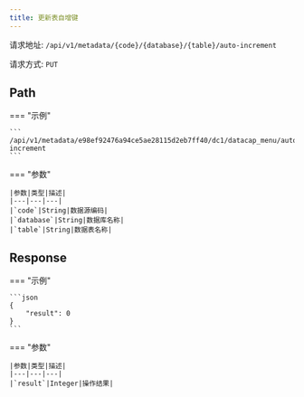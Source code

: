 ```yaml
---
title: 更新表自增键
---
```


请求地址: `/api/v1/metadata/{code}/{database}/{table}/auto-increment`

请求方式: `PUT`

## Path

=== "示例"

    ```
    /api/v1/metadata/e98ef92476a94ce5ae28115d2eb7ff40/dc1/datacap_menu/auto-increment
    ```

=== "参数"

    |参数|类型|描述|
    |---|---|---|
    |`code`|String|数据源编码|
    |`database`|String|数据库名称|
    |`table`|String|数据表名称|

## Response

=== "示例"

    ```json
    {
        "result": 0
    }
    ```

=== "参数"

    |参数|类型|描述|
    |---|---|---|
    |`result`|Integer|操作结果|
